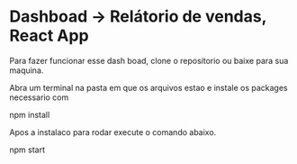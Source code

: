 # Dashboad -> Relátorio de vendas, React App

Para fazer funcionar esse dash boad, clone o repositorio ou baixe para sua maquina.

Abra um terminal na pasta em que os arquivos estao e instale os packages necessario com 

npm install

Apos a instalaco para rodar execute o comando abaixo.

npm start